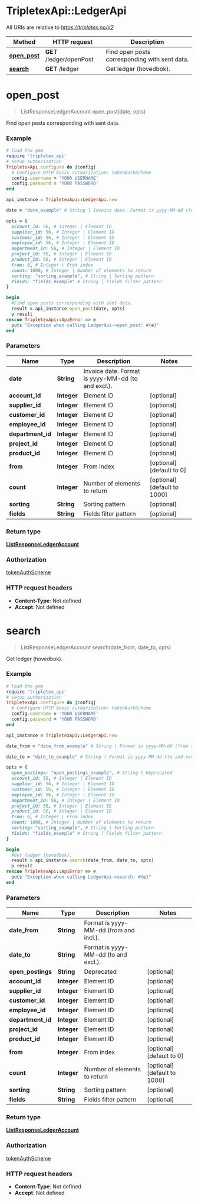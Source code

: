 # TripletexApi::LedgerApi

All URIs are relative to *https://tripletex.no/v2*

Method | HTTP request | Description
------------- | ------------- | -------------
[**open_post**](LedgerApi.md#open_post) | **GET** /ledger/openPost | Find open posts corresponding with sent data.
[**search**](LedgerApi.md#search) | **GET** /ledger | Get ledger (hovedbok).


# **open_post**
> ListResponseLedgerAccount open_post(date, opts)

Find open posts corresponding with sent data.



### Example
```ruby
# load the gem
require 'tripletex_api'
# setup authorization
TripletexApi.configure do |config|
  # Configure HTTP basic authorization: tokenAuthScheme
  config.username = 'YOUR USERNAME'
  config.password = 'YOUR PASSWORD'
end

api_instance = TripletexApi::LedgerApi.new

date = "date_example" # String | Invoice date. Format is yyyy-MM-dd (to and excl.).

opts = { 
  account_id: 56, # Integer | Element ID
  supplier_id: 56, # Integer | Element ID
  customer_id: 56, # Integer | Element ID
  employee_id: 56, # Integer | Element ID
  department_id: 56, # Integer | Element ID
  project_id: 56, # Integer | Element ID
  product_id: 56, # Integer | Element ID
  from: 0, # Integer | From index
  count: 1000, # Integer | Number of elements to return
  sorting: "sorting_example", # String | Sorting pattern
  fields: "fields_example" # String | Fields filter pattern
}

begin
  #Find open posts corresponding with sent data.
  result = api_instance.open_post(date, opts)
  p result
rescue TripletexApi::ApiError => e
  puts "Exception when calling LedgerApi->open_post: #{e}"
end
```

### Parameters

Name | Type | Description  | Notes
------------- | ------------- | ------------- | -------------
 **date** | **String**| Invoice date. Format is yyyy-MM-dd (to and excl.). | 
 **account_id** | **Integer**| Element ID | [optional] 
 **supplier_id** | **Integer**| Element ID | [optional] 
 **customer_id** | **Integer**| Element ID | [optional] 
 **employee_id** | **Integer**| Element ID | [optional] 
 **department_id** | **Integer**| Element ID | [optional] 
 **project_id** | **Integer**| Element ID | [optional] 
 **product_id** | **Integer**| Element ID | [optional] 
 **from** | **Integer**| From index | [optional] [default to 0]
 **count** | **Integer**| Number of elements to return | [optional] [default to 1000]
 **sorting** | **String**| Sorting pattern | [optional] 
 **fields** | **String**| Fields filter pattern | [optional] 

### Return type

[**ListResponseLedgerAccount**](ListResponseLedgerAccount.md)

### Authorization

[tokenAuthScheme](../README.md#tokenAuthScheme)

### HTTP request headers

 - **Content-Type**: Not defined
 - **Accept**: Not defined



# **search**
> ListResponseLedgerAccount search(date_from, date_to, opts)

Get ledger (hovedbok).



### Example
```ruby
# load the gem
require 'tripletex_api'
# setup authorization
TripletexApi.configure do |config|
  # Configure HTTP basic authorization: tokenAuthScheme
  config.username = 'YOUR USERNAME'
  config.password = 'YOUR PASSWORD'
end

api_instance = TripletexApi::LedgerApi.new

date_from = "date_from_example" # String | Format is yyyy-MM-dd (from and incl.).

date_to = "date_to_example" # String | Format is yyyy-MM-dd (to and excl.).

opts = { 
  open_postings: "open_postings_example", # String | Deprecated
  account_id: 56, # Integer | Element ID
  supplier_id: 56, # Integer | Element ID
  customer_id: 56, # Integer | Element ID
  employee_id: 56, # Integer | Element ID
  department_id: 56, # Integer | Element ID
  project_id: 56, # Integer | Element ID
  product_id: 56, # Integer | Element ID
  from: 0, # Integer | From index
  count: 1000, # Integer | Number of elements to return
  sorting: "sorting_example", # String | Sorting pattern
  fields: "fields_example" # String | Fields filter pattern
}

begin
  #Get ledger (hovedbok).
  result = api_instance.search(date_from, date_to, opts)
  p result
rescue TripletexApi::ApiError => e
  puts "Exception when calling LedgerApi->search: #{e}"
end
```

### Parameters

Name | Type | Description  | Notes
------------- | ------------- | ------------- | -------------
 **date_from** | **String**| Format is yyyy-MM-dd (from and incl.). | 
 **date_to** | **String**| Format is yyyy-MM-dd (to and excl.). | 
 **open_postings** | **String**| Deprecated | [optional] 
 **account_id** | **Integer**| Element ID | [optional] 
 **supplier_id** | **Integer**| Element ID | [optional] 
 **customer_id** | **Integer**| Element ID | [optional] 
 **employee_id** | **Integer**| Element ID | [optional] 
 **department_id** | **Integer**| Element ID | [optional] 
 **project_id** | **Integer**| Element ID | [optional] 
 **product_id** | **Integer**| Element ID | [optional] 
 **from** | **Integer**| From index | [optional] [default to 0]
 **count** | **Integer**| Number of elements to return | [optional] [default to 1000]
 **sorting** | **String**| Sorting pattern | [optional] 
 **fields** | **String**| Fields filter pattern | [optional] 

### Return type

[**ListResponseLedgerAccount**](ListResponseLedgerAccount.md)

### Authorization

[tokenAuthScheme](../README.md#tokenAuthScheme)

### HTTP request headers

 - **Content-Type**: Not defined
 - **Accept**: Not defined



